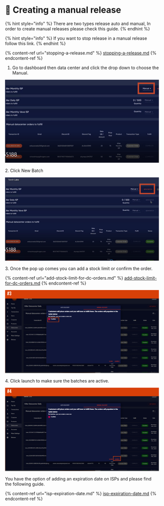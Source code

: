 # 🔧 Creating a manual release

{% hint style="info" %}
There are two types release auto and manual, In order to create manual releases please check this guide.&#x20;
{% endhint %}

{% hint style="info" %}
If you want to stop release in a manual release follow this link.&#x20;
{% endhint %}

{% content-ref url="stopping-a-release.md" %}
[stopping-a-release.md](stopping-a-release.md)
{% endcontent-ref %}

1. Go to dashboard then data center and click the drop down to choose the Manual.

![](<../.gitbook/assets/1 (71) (1).png>)

2\. Click New Batch&#x20;

![](<../.gitbook/assets/1 (72) (3).png>)

3\. Once the pop up comes you can add a stock limit or confirm the order.&#x20;

{% content-ref url="add-stock-limit-for-dc-orders.md" %}
[add-stock-limit-for-dc-orders.md](add-stock-limit-for-dc-orders.md)
{% endcontent-ref %}

![](<../.gitbook/assets/1 (62).png>)

4\. Click launch to make sure the batches are active.&#x20;

![](<../.gitbook/assets/1 (63) (3).png>)

You have the option of adding an expiration date on ISPs and please find the following guide.

{% content-ref url="isp-expiration-date.md" %}
[isp-expiration-date.md](isp-expiration-date.md)
{% endcontent-ref %}
